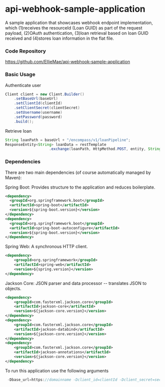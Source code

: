api-webhook-sample-application 
==============

A sample application that showcases webhook endpoint implementation, which (1)receives the resourceId (Loan GUID) as part of the request payload, (2)OAuth authentication, (3)loan retrieval based on loan GUID received and (4)stores loan information in the flat file.

### Code Repository

https://github.com/EllieMae/api-webhook-sample-application

### Basic Usage

Authenticate user 
```java
Client client = new Client.Builder()
    .setBaseUrl(baseUrl)
    .setClientId(clientId)
    .setClientSecret(clientSecret)
    .setUsername(username)
    .setPassword(password)
    .build();
```

Retrieve loan
```java
String loanPath = baseUrl + "/encompass/v1/loanPipeline";
ResponseEntity<String> loanData = restTemplate
                    .exchange(loanPath, HttpMethod.POST, entity, String.class);
```

### Dependencies

There are two main dependencies (of course automatically managed by Maven):

Spring Boot: Provides structure to the application and reduces boilerplate.
```xml
<dependency>
  <groupId>org.springframework.boot</groupId>
  <artifactId>spring-boot</artifactId>
  <version>${spring-boot.version}</version>
</dependency>
<dependency>
  <groupId>org.springframework.boot</groupId>
  <artifactId>spring-boot-autoconfigure</artifactId>
  <version>${spring-boot.version}</version>
</dependency>
```

Spring Web: A synchronous HTTP client.
```xml    
<dependency>
    <groupId>org.springframework</groupId>
    <artifactId>spring-web</artifactId>
    <version>${spring.version}</version>
</dependency>
```

Jackson Core: JSON parser and data processor -- translates JSON to objects.
```xml
<dependency>
    <groupId>com.fasterxml.jackson.core</groupId>
    <artifactId>jackson-core</artifactId>
    <version>${jackson-core.version}</version>
</dependency>
<dependency>
    <groupId>com.fasterxml.jackson.core</groupId>
    <artifactId>jackson-databind</artifactId>
    <version>${jackson-core.version}</version>
</dependency>
<dependency>
    <groupId>com.fasterxml.jackson.core</groupId>
    <artifactId>jackson-annotations</artifactId>
    <version>${jackson-core.version}</version>
</dependency>
```

To run this application use the following arguments
```java
 -Dbase_url=https://domainname -Dclient_id=clientId -Dclient_secret=secret -Dusername=userName -Dpassword=password -Dpayload="loan schema to be retrieved" -Dsecret=secret
```
